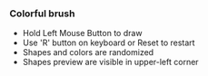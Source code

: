 ### Colorful brush

- Hold Left Mouse Button to draw
- Use 'R' button on keyboard or Reset to restart
- Shapes and colors are randomized
- Shapes preview are visible in upper-left corner
